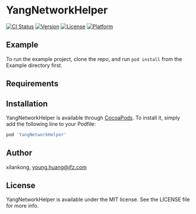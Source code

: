 # YangNetworkHelper

[![CI Status](http://img.shields.io/travis/xilankong/YangNetworkHelper.svg?style=flat)](https://travis-ci.org/xilankong/YangNetworkHelper)
[![Version](https://img.shields.io/cocoapods/v/YangNetworkHelper.svg?style=flat)](http://cocoapods.org/pods/YangNetworkHelper)
[![License](https://img.shields.io/cocoapods/l/YangNetworkHelper.svg?style=flat)](http://cocoapods.org/pods/YangNetworkHelper)
[![Platform](https://img.shields.io/cocoapods/p/YangNetworkHelper.svg?style=flat)](http://cocoapods.org/pods/YangNetworkHelper)

## Example

To run the example project, clone the repo, and run `pod install` from the Example directory first.

## Requirements

## Installation

YangNetworkHelper is available through [CocoaPods](http://cocoapods.org). To install
it, simply add the following line to your Podfile:

```ruby
pod 'YangNetworkHelper'
```

## Author

xilankong, young.huang@jfz.com

## License

YangNetworkHelper is available under the MIT license. See the LICENSE file for more info.
